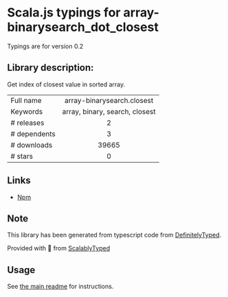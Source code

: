 
# Scala.js typings for array-binarysearch_dot_closest

Typings are for version 0.2

## Library description:
Get index of closest value in sorted array.

|                    |                 |
| ------------------ | :-------------: |
| Full name          | array-binarysearch.closest |
| Keywords           | array, binary, search, closest |
| # releases         | 2 |
| # dependents       | 3 |
| # downloads        | 39665 |
| # stars            | 0 |

## Links
- [Npm](https://www.npmjs.com/package/array-binarysearch.closest)
    


## Note
This library has been generated from typescript code from [DefinitelyTyped](https://definitelytyped.org).

Provided with :purple_heart: from [ScalablyTyped](https://github.com/oyvindberg/ScalablyTyped)

## Usage
See [the main readme](../../readme.md) for instructions.



